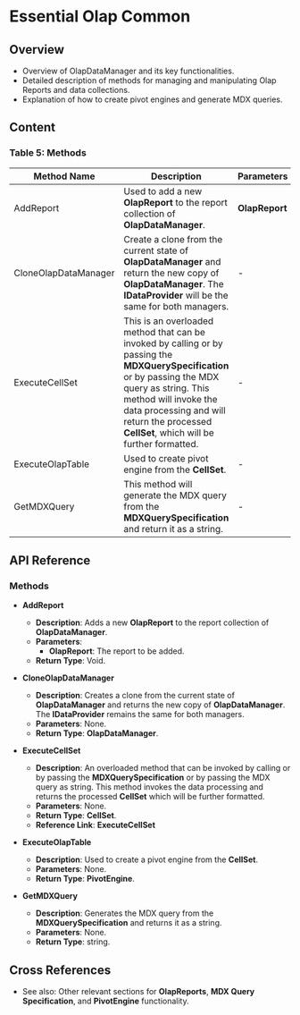 <!--
source: image
domain: syncfusion-sdk
task: pdf-ocr-to-markdown
language: en (keep original; do not translate)
source_filename: page_019.jpeg
document_name: Olap Common
page_number: 019
page_id: Olap Common#page_019
product: Syncfusion Winforms
version: 11.4.0.26
timestamp: 2025-08-09T07:15:33Z
fidelity: lossless
-->

# Essential Olap Common

## Overview

- Overview of OlapDataManager and its key functionalities.
- Detailed description of methods for managing and manipulating Olap Reports and data collections.
- Explanation of how to create pivot engines and generate MDX queries.

## Content

### Table 5: Methods

| Method Name              | Description                                                                                                                                              | Parameters            | Return Type         | Reference Link       |
|--------------------------|----------------------------------------------------------------------------------------------------------------------------------------------------------|------------------------|----------------------|----------------------|
| AddReport                | Used to add a new **OlapReport** to the report collection of **OlapDataManager**.                                                                        | **OlapReport**        | Void                |                      |
| CloneOlapDataManager    | Create a clone from the current state of **OlapDataManager** and return the new copy of **OlapDataManager**. The **IDataProvider** will be the same for both managers. | -                      | **OlapDataManager** |                      |
| ExecuteCellSet          | This is an overloaded method that can be invoked by calling or by passing the **MDXQuerySpecification** or by passing the MDX query as string. This method will invoke the data processing and will return the processed **CellSet**, which will be further formatted. | -                      | **CellSet**         | **ExecuteCellSet**   |
| ExecuteOlapTable        | Used to create pivot engine from the **CellSet**.                                                                                                        | -                      | **PivotEngine**     |                      |
| GetMDXQuery             | This method will generate the MDX query from the **MDXQuerySpecification** and return it as a string.                                                     | -                      | string              |                      |

## API Reference

### Methods

- **AddReport**  
  - **Description**: Adds a new **OlapReport** to the report collection of **OlapDataManager**.
  - **Parameters**: 
    - **OlapReport**: The report to be added.
  - **Return Type**: Void.

- **CloneOlapDataManager**  
  - **Description**: Creates a clone from the current state of **OlapDataManager** and returns the new copy of **OlapDataManager**. The **IDataProvider** remains the same for both managers.
  - **Parameters**: None.
  - **Return Type**: **OlapDataManager**.

- **ExecuteCellSet**  
  - **Description**: An overloaded method that can be invoked by calling or by passing the **MDXQuerySpecification** or by passing the MDX query as string. This method invokes the data processing and returns the processed **CellSet** which will be further formatted.
  - **Parameters**: None.
  - **Return Type**: **CellSet**.
  - **Reference Link**: **ExecuteCellSet**

- **ExecuteOlapTable**  
  - **Description**: Used to create a pivot engine from the **CellSet**.
  - **Parameters**: None.
  - **Return Type**: **PivotEngine**.

- **GetMDXQuery**  
  - **Description**: Generates the MDX query from the **MDXQuerySpecification** and returns it as a string.
  - **Parameters**: None.
  - **Return Type**: string.

## Cross References

- See also: Other relevant sections for **OlapReports**, **MDX Query Specification**, and **PivotEngine** functionality.

<!-- tags: [Syncfusion Winforms, Olap Common, OlapDataManager, Methods, MDXQuerySpecification, CellSet, PivotEngine] keywords: [AddReport, CloneOlapDataManager, ExecuteCellSet, ExecuteOlapTable, GetMDXQuery, OlapReport, OlapDataManager] -->
